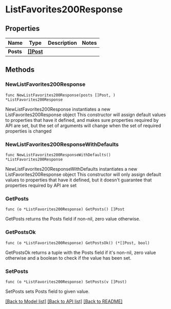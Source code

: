 # ListFavorites200Response

## Properties

Name | Type | Description | Notes
------------ | ------------- | ------------- | -------------
**Posts** | [**[]Post**](Post.md) |  | 

## Methods

### NewListFavorites200Response

`func NewListFavorites200Response(posts []Post, ) *ListFavorites200Response`

NewListFavorites200Response instantiates a new ListFavorites200Response object
This constructor will assign default values to properties that have it defined,
and makes sure properties required by API are set, but the set of arguments
will change when the set of required properties is changed

### NewListFavorites200ResponseWithDefaults

`func NewListFavorites200ResponseWithDefaults() *ListFavorites200Response`

NewListFavorites200ResponseWithDefaults instantiates a new ListFavorites200Response object
This constructor will only assign default values to properties that have it defined,
but it doesn't guarantee that properties required by API are set

### GetPosts

`func (o *ListFavorites200Response) GetPosts() []Post`

GetPosts returns the Posts field if non-nil, zero value otherwise.

### GetPostsOk

`func (o *ListFavorites200Response) GetPostsOk() (*[]Post, bool)`

GetPostsOk returns a tuple with the Posts field if it's non-nil, zero value otherwise
and a boolean to check if the value has been set.

### SetPosts

`func (o *ListFavorites200Response) SetPosts(v []Post)`

SetPosts sets Posts field to given value.



[[Back to Model list]](../README.md#documentation-for-models) [[Back to API list]](../README.md#documentation-for-api-endpoints) [[Back to README]](../README.md)


